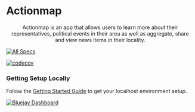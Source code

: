 # Actionmap

<div style="text-align: center;">

Actionmap is an app that allows users to learn more about their representatives,
political events in their area as well as aggregate, share and view news items in their locality.

</div>

<!-- TODO: Update these for your repo! -->

[![All Specs](https://github.com/saasbook/hw-agile-iterations/actions/workflows/specs.yml/badge.svg)](https://github.com/saasbook/hw-agile-iterations/actions/workflows/specs.yml)

[![codecov](https://codecov.io/gh/saasbook/hw-agile-iterations/branch/master/graph/badge.svg?token=SGYCvQX4Us)](https://codecov.io/gh/saasbook/hw-agile-iterations)

### Getting Setup Locally

Follow the [Getting Started Guide](./docs/01-getting-started.md) to get your localhost environment setup.

[![Bluejay Dashboard](https://img.shields.io/badge/Bluejay-Dashboard_55-blue.svg)](http://dashboard.bluejay.governify.io/dashboard/script/dashboardLoader.js?dashboardURL=https://reporter.bluejay.governify.io/api/v4/dashboards/tpa-CS169-2023-GH-cs169_fa23-chips-10.5-55/main)
